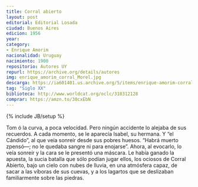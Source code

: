 ```yaml
---
title: Corral abierto
layout: post
editorial: Editorial Losada
ciudad: Buenos Aires
edicion: 1956
year: 
category:
- Enrique Amorim
nacionalidad: Uruguay
nacimiento: 1900
repositorio: Autores UY
repurl: https://archive.org/details/autores
img: enrique_amorim_corral_Morel.jpg
descarga: https://ia601401.us.archive.org/5/items/enrique-amorim-corral-abierto/Enrique%20Amorim%20-%20Corral%20abierto.pdf
tag: "Siglo XX"
biblioteca: http://www.worldcat.org/oclc/318312128
comprar: https://amzn.to/30cxEbN
---
```

{% include JB/setup %}
 
Tom ó la curva, a poca velocidad. Pero ningún accidente lo alejaba de sus recuerdos. A cada momento, se le aparecía Isabel, su hermana. Y “el Cándido”, al que veía sonreír desde sus pobres huesos. “Habrá muerto zpensó—; no le quedaba sangre ni para enojarse”. Ahora, al evocarlo, lo veía sonreír y la cara se le presentó una máscara. Le había ganado la apuesta, la sucia batalla que sólo podían jugar ellos, los ociosos de Corral Abierto, bajo un cielo con nubes de lluvia, en una atmósfera capaz, de sacar a las víboras de sus cuevas, y a los lagartos que se deslizaban familiarmente sobre las piedras.
